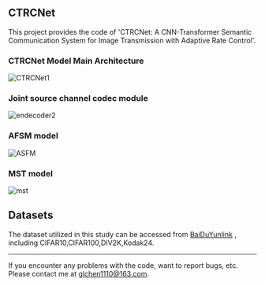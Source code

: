 ## CTRCNet
This project provides the code of 'CTRCNet: A CNN-Transformer Semantic Communication System for Image Transmission with Adaptive Rate Control'.
### CTRCNet Model Main Architecture
![CTRCNet1](https://github.com/user-attachments/assets/ea4176f7-5dc7-4183-a39e-8c4efc0ad530)
### Joint source channel codec module
![endecoder2](https://github.com/user-attachments/assets/30ca6535-f04f-4c8d-84a6-bcbd31417745)
### AFSM model
![ASFM](https://github.com/user-attachments/assets/3df255ec-85f4-4a2c-90c0-334f97c8c245)
### MST model
![mst](https://github.com/user-attachments/assets/741fdf44-6c60-4e63-be83-ab37cd895e25)
## Datasets
The dataset utilized in this study can be accessed from [BaiDuYunlink](https://pan.baidu.com/s/1twJMcOEV0Qt8labhtJskzg?pwd=1234 ) , including CIFAR10,CIFAR100,DIV2K,Kodak24.
***
If you encounter any problems with the code, want to report bugs, etc.
Please contact me at glchen1110@163.com.
